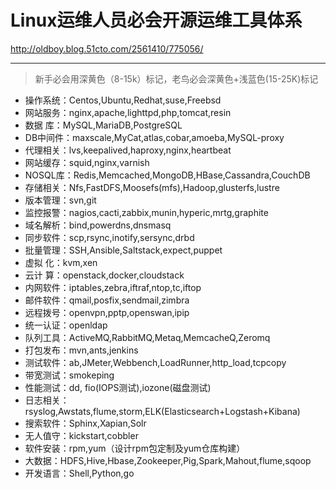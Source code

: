 # Linux运维人员必会开源运维工具体系

http://oldboy.blog.51cto.com/2561410/775056/
***
> 新手必会用深黄色（8-15k）标记，老鸟必会深黄色+浅蓝色(15-25K)标记

* 操作系统：Centos,Ubuntu,Redhat,suse,Freebsd
* 网站服务：nginx,apache,lighttpd,php,tomcat,resin
* 数据   库：MySQL,MariaDB,PostgreSQL
* DB中间件：maxscale,MyCat,atlas,cobar,amoeba,MySQL-proxy
* 代理相关：lvs,keepalived,haproxy,nginx,heartbeat
* 网站缓存：squid,nginx,varnish
* NOSQL库：Redis,Memcached,MongoDB,HBase,Cassandra,CouchDB
* 存储相关：Nfs,FastDFS,Moosefs(mfs),Hadoop,glusterfs,lustre
* 版本管理：svn,git
* 监控报警：nagios,cacti,zabbix,munin,hyperic,mrtg,graphite
* 域名解析：bind,powerdns,dnsmasq
* 同步软件：scp,rsync,inotify,sersync,drbd
* 批量管理：SSH,Ansible,Saltstack,expect,puppet
* 虚拟   化：kvm,xen
* 云计   算：openstack,docker,cloudstack
* 内网软件：iptables,zebra,iftraf,ntop,tc,iftop
* 邮件软件：qmail,posfix,sendmail,zimbra
* 远程拨号：openvpn,pptp,openswan,ipip
* 统一认证：openldap
* 队列工具：ActiveMQ,RabbitMQ,Metaq,MemcacheQ,Zeromq
* 打包发布：mvn,ants,jenkins
* 测试软件：ab,JMeter,Webbench,LoadRunner,http_load,tcpcopy
* 带宽测试：smokeping
* 性能测试：dd, fio(IOPS测试),iozone(磁盘测试)
* 日志相关：rsyslog,Awstats,flume,storm,ELK(Elasticsearch+Logstash+Kibana)
* 搜索软件：Sphinx,Xapian,Solr
* 无人值守：kickstart,cobbler
* 软件安装：rpm,yum（设计rpm包定制及yum仓库构建）
* 大数据：HDFS,Hive,Hbase,Zookeeper,Pig,Spark,Mahout,flume,sqoop
* 开发语言：Shell,Python,go
